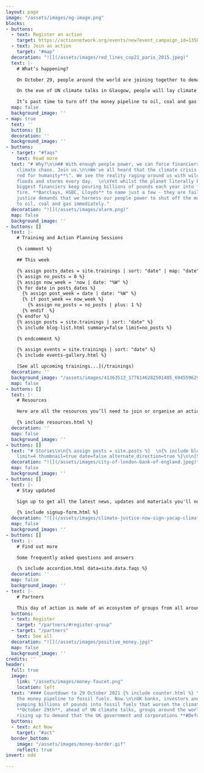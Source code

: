 ```yaml
---
layout: page
image: "/assets/images/og-image.png"
blocks:
- buttons:
  - text: Register an action
    target: https://actionnetwork.org/events/new?event_campaign_id=13583
  - text: Join an action
    target: "#map"
  decoration: "![](/assets/images/red_lines_cop21_paris_2015.jpeg)"
  text: |-
    # What’s happening?

    On October 29, people around the world are joining together to demand that bankers, insurers and fund managers **Defund Climate Chaos**.

    On the eve of UN climate talks in Glasgow, people will lay climate justice memorials to make it clear - in location and message alike - at whose doorstep the blame for the climate crisis lies.

    It’s past time to turn off the money pipeline to oil, coal and gas companies and start investing in climate justice and a safer future for us all.
  map: false
  background_image: ''
- map: true
  text: ''
  buttons: []
  decoration: ''
  background_image: ''
- buttons:
  - target: "#faqs"
    text: Read more
  text: "# Why?\n\n## With enough people power, we can force financiers to defund
    climate chaos. Join us.\n\nWe've all heard that the climate crisis means \"**code
    red for humanity**\". We see the reality raging around us with wildfires, fires,
    floods and storms every day.  \n\nYet whilst the planet literally burns, the UK’s
    biggest financiers keep pouring billions of pounds each year into fuelling the
    fire. **Barclays, HSBC, Lloyds** to name just a few - they are failing us.\n\nClimate
    justice demands that we harness our people power to shut off the money pipeline
    to oil, coal and gas immediately."
  decoration: "![](/assets/images/alarm.png)"
  map: false
  background_image: ''
- buttons: []
  text: |-
    # Training and Action Planning Sessions

    {% comment %}

    ## This week

    {% assign posts_dates = site.trainings | sort: "date" | map: "date" %}
    {% assign no_posts = 0 %}
    {% assign now_week = 'now | date: "%W" %}
    {% for date in posts_dates %}
      {% assign post_week = date | date: "%W" %}
      {% if post_week == now_week %}
        {% assign no_posts = no_posts | plus: 1 %}
      {% endif  %}
    {% endfor %}
    {% assign posts = site.trainings | sort: "date" %}
    {% include blog-list.html summary=false limit=no_posts %}

    {% endcomment %}

    {% assign events = site.trainings | sort: "date" %}
    {% include events-gallery.html %}

    [See all upcoming trainings...](/trainings)
  decoration: ''
  background_image: "/assets/images/41363513_1776146282501405_6945596299618025472_o-600x600.jpeg"
  map: false
- buttons: []
  text: |-
    # Resources

    Here are all the resources you’ll need to join or organise an action of your own to #DefundClimateChaos on October 29 (and beyond!):

    {% include resources.html %}
  decoration: ''
  map: false
  background_image: ''
- buttons: []
  text: "# Stories\n\n{% assign posts = site.posts %}  \n{% include blog-list.html
    limit=4 thumbnail=true date=false alternate_direction=true %}\n\n[See all stories...](/news)"
  decoration: "![](/assets/images/city-of-london-bank-of-england.jpeg)"
  map: false
  background_image: ''
- buttons: []
  text: |-
    # Stay updated

    Sign up to get all the latest news, updates and materials you'll need as we get closer to October 29

    {% include signup-form.html %}
  decoration: "![](/assets/images/climate-justice-now-sign-yacap-climate-strike-2020.png)"
  map: false
  background_image: ''
- buttons: []
  text: |-
    # Find out more

    Some frequently asked questions and answers

    {% include accordion.html data=site.data.faqs %}
  decoration: ''
  map: false
  background_image: ''
- text: |-
    # Partners

    This day of action is made of an ecosystem of groups from all around the UK.
  buttons:
  - text: Register
    target: "/partners/#register-group"
  - target: "/partners"
    text: See all
  decoration: "![](/assets/images/positive_money.jpg)"
  map: false
  background_image: ''
credits: ''
header:
  full: true
  image:
    link: "/assets/images/money-faucet.png"
    location: left
  text: "#### Countdown to 29 October 2021 {% include counter.html %} \n\n# Turn off
    the money pipeline to fossil fuels. Now.\n\nUK banks, investors and insurers are
    pumping billions of pounds into fossil fuels that worsen the climate crisis.\n\nOn
    **October 29th**, ahead of UN climate talks, groups around the world and UK are
    rising up to demand that the UK government and corporations **#DefundClimateChaos**."
  buttons:
  - text: Act Now
    target: "#act"
  border_bottom:
    image: "/assets/images/money-border.gif"
    reflect: true
invert: odd

---
```


